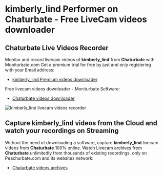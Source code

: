 # kimberly_lind Performer on Chaturbate - Free LiveCam videos downloader

## Chaturbate Live Videos Recorder

Monitor and record livecam videos of **kimberly_lind** from **Chaturbate** with Moniturbate.com
Get a premium trial for free by just and only registering with your Email address:
* [kimberly_lind Premium videos downloader](https://moniturbate.com/request-demo-licence-key.html)

Free livecam videos downloader - Moniturbate Software:
* [Chaturbate videos downloader](https://moniturbate.com/moniturbate-download-software.html)

![kimberly_lind livecam videos recorder](https://peachurnet.com/templates/moniturbate-software.png)


## Capture kimberly_lind videos from the Cloud and watch your recordings on Streaming

Without the need of downloading a software, capture **kimberly_lind** livecam videos from **Chaturbate** 100% online.
Watch Livecam archives from **Chaturbate** unlimitedly from thousands of existing recordings, only on Peachurbate.com and its websites network:
* [Chaturbate videos archives](https://peachurnet.com/)
